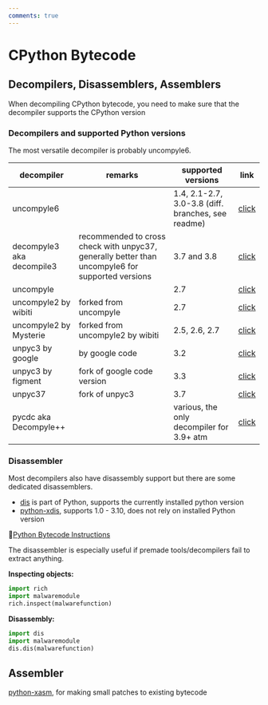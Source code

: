 ```yaml
---
comments: true
---
```


# CPython Bytecode

## Decompilers, Disassemblers, Assemblers

When decompiling CPython bytecode, you need to make sure that the decompiler supports the CPython version

### Decompilers and supported Python versions

The most versatile decompiler is probably uncompyle6.


| decompiler                            | remarks                                                                                          | supported versions                                 | link                                                |
| ------------------------------------- | ------------------------------------------------------------------------------------------------ | -------------------------------------------------- | --------------------------------------------------- |
| uncompyle6                |                                                                                                  | 1.4, 2.1-2.7, 3.0-3.8 (diff. branches, see readme) | [click](https://pypi.org/project/uncompyle6/)       |
| decompyle3 aka decompile3 | recommended to cross check with unpyc37, generally better than uncompyle6 for supported versions | 3.7 and 3.8                                        | [click](https://github.com/rocky/python-decompile3) |
| uncompyle                 |                                                                                                  | 2.7                                                | [click](https://github.com/gstarnberger/uncompyle)                                                    |
| uncompyle2 by wibiti      | forked from uncompyle                                                                            | 2.7                                                | [click](https://github.com/wibiti/uncompyle2)       |
| uncompyle2 by Mysterie    | forked from uncompyle2 by wibiti                                                                 | 2.5, 2.6, 2.7                                      | [click](https://github.com/Mysterie/uncompyle2)     |
| unpyc3 by google           | by google code                                                                                   | 3.2                                                | [click](https://code.google.com/archive/p/unpyc3/)  |
| unpyc3 by figment                   | fork of google code version                                                                      | 3.3                                                | [click](https://github.com/figment/unpyc3)          |
| unpyc37                   | fork of unpyc3                                                                                   | 3.7                                                | [click](https://github.com/andrew-tavera/unpyc37)   |
| pycdc aka Decompyle++     |                                                                                                  | various, the only decompiler for 3.9+ atm          | [click](https://github.com/zrax/pycdc)              |

### Disassembler

Most decompilers also have disassembly support but there are some dedicated disassemblers.

* [dis](https://docs.python.org/3/library/dis.html) is part of Python, supports the currently installed python version
* [python-xdis](https://github.com/rocky/python-xdis), supports 1.0 - 3.10, does not rely on installed Python version

🔗[Python Bytecode Instructions](https://docs.python.org/3/library/dis.html#python-bytecode-instructions)

The disassembler is especially useful if premade tools/decompilers fail to extract anything.

**Inspecting objects:**

```python
import rich
import malwaremodule
rich.inspect(malwarefunction)
```

**Disassembly:**

```python
import dis
import malwaremodule
dis.dis(malwarefunction)
```

## Assembler

[python-xasm](https://github.com/rocky/python-xasm), for making small patches to existing bytecode
